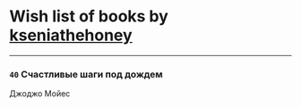 # Wish list of books by [kseniathehoney](http://vk.com/id440304750)
---

### `40` Счастливые шаги под дождем
Джоджо Мойес

